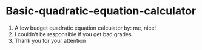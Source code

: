 # Basic-quadratic-equation-calculator
1. A low budget quadratic equation calculator by: me, nice!
2. I couldn't be responsible if you get bad grades.
3. Thank you for your attention
